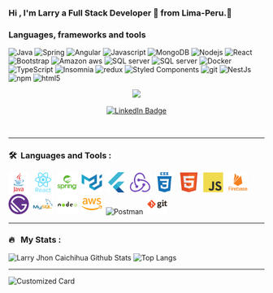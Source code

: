 
### Hi , I'm Larry a Full Stack Developer 🚀 from Lima-Peru.👋
<h3>Languages, frameworks and tools</h3>
<p>
  <img alt="Java" src="https://img.shields.io/badge/Java-ED8B00?style=flat-square&logo=openjdk&logoColor=white)" />
  <img alt="Spring" src="https://img.shields.io/badge/Spring-6DB33F?style=flat-square&logo=spring&logoColor=white" />
  <img alt="Angular" src="https://img.shields.io/badge/Angular-DD0031?style=flat-square&logo=angular&logoColor=white" />
  <img alt="Javascript" src="https://img.shields.io/badge/-Javascript-ffb833?style=flat-square&logo=javascript&logoColor=white" />
  <img alt="MongoDB" src="https://img.shields.io/badge/-MongoDB-13aa52?style=flat-square&logo=mongodb&logoColor=white" />
  <img alt="Nodejs" src="https://img.shields.io/badge/-Nodejs-43853d?style=flat-square&logo=Node.js&logoColor=white" />
  <img alt="React" src="https://img.shields.io/badge/-React-45b8d8?style=flat-square&logo=react&logoColor=white" />
  <img alt="Bootstrap" src="https://img.shields.io/badge/Bootstrap-563D7C?style=lat-square&logo=bootstrap&logoColor=white" />
  <img alt="Amazon aws" src="https://img.shields.io/badge/Amazon_AWS-232F3E?style=lat-square&logo=amazon-aws&logoColor=white" />
  <img alt="SQL server" src="https://img.shields.io/badge/Microsoft_SQL_Server-CC2927?style=lat-square&logo=microsoft-sql-server&logoColor=white" />
  <img alt="SQL server" src="https://img.shields.io/badge/PostgreSQL-316192?style=lat-square&logo=postgresql&logoColor=white" />
  <img alt="Docker" src="https://img.shields.io/badge/-Docker-46a2f1?style=flat-square&logo=docker&logoColor=white" />
  <img alt="TypeScript" src="https://img.shields.io/badge/-TypeScript-007ACC?style=flat-square&logo=typescript&logoColor=white" />
  <img alt="Insomnia" src="https://img.shields.io/badge/-Insomnia-5849BE?style=flat-square&logo=insomnia&logoColor=white" />
  <img alt="redux" src="https://img.shields.io/badge/-Redux-764ABC?style=flat-square&logo=redux&logoColor=white" />
  <img alt="Styled Components" src="https://img.shields.io/badge/-Styled_Components-db7092?style=flat-square&logo=styled-components&logoColor=white" />
  <img alt="git" src="https://img.shields.io/badge/-Git-F05032?style=flat-square&logo=git&logoColor=white" />
  <img alt="NestJs" src="https://img.shields.io/badge/-NestJs-ea2845?style=flat-square&logo=nestjs&logoColor=white" />
  <img alt="npm" src="https://img.shields.io/badge/-NPM-CB3837?style=flat-square&logo=npm&logoColor=white" />
  <img alt="html5" src="https://img.shields.io/badge/-HTML5-E34F26?style=flat-square&logo=html5&logoColor=white" />

</p>
 <p align="center"><img src="https://media.giphy.com/media/M9gbBd9nbDrOTu1Mqx/giphy.gif" width="100"/> </p>

<p align="center">
<a href="https://www.linkedin.com/in/larry-jhon-caichihua-vergara"><img src="https://img.shields.io/badge/LinkedIn-blue?style=for-the-badge&logo=linkedin&logoColor=white" alt="LinkedIn Badge"></a>
</p>


<p align="center"><img src="https://komarev.com/ghpvc/?username=Lcaichihua&style=flat-square&color=blue" alt=""></p>


---

### 🛠 &nbsp;Languages and Tools :

<p>
<img src="https://github.com/devicons/devicon/blob/master/icons/java/java-original-wordmark.svg" title="Java" alt="Java" width="40" height="40"/>&nbsp;
<img src="https://github.com/devicons/devicon/blob/master/icons/react/react-original-wordmark.svg" title="React" alt="React" width="40" height="40"/>&nbsp;
<img src="https://github.com/devicons/devicon/blob/master/icons/spring/spring-original-wordmark.svg" title="Spring" alt="Spring" width="40" height="40"/>&nbsp;
<img src="https://github.com/devicons/devicon/blob/master/icons/materialui/materialui-original.svg" title="Material UI" alt="Material UI" width="40" height="40"/>&nbsp;
<img src="https://github.com/devicons/devicon/blob/master/icons/flutter/flutter-original.svg" title="Flutter" alt="Flutter" width="40" height="40"/>&nbsp;
<img src="https://github.com/devicons/devicon/blob/master/icons/redux/redux-original.svg" title="Redux" alt="Redux " width="40" height="40"/>&nbsp;
<img src="https://github.com/devicons/devicon/blob/master/icons/css3/css3-plain-wordmark.svg"  title="CSS3" alt="CSS" width="40" height="40"/>&nbsp;
<img src="https://github.com/devicons/devicon/blob/master/icons/html5/html5-original.svg" title="HTML5" alt="HTML" width="40" height="40"/>&nbsp;
<img src="https://github.com/devicons/devicon/blob/master/icons/javascript/javascript-original.svg" title="JavaScript" alt="JavaScript" width="40" height="40"/>&nbsp;
<img src="https://github.com/devicons/devicon/blob/master/icons/firebase/firebase-plain-wordmark.svg" title="Firebase" alt="Firebase" width="40" height="40"/>&nbsp;
<img src="https://github.com/devicons/devicon/blob/master/icons/gatsby/gatsby-original.svg" title="Gatsby"  alt="Gatsby" width="40" height="40"/>&nbsp;
<img src="https://github.com/devicons/devicon/blob/master/icons/mysql/mysql-original-wordmark.svg" title="MySQL"  alt="MySQL" width="40" height="40"/>&nbsp;
<img src="https://github.com/devicons/devicon/blob/master/icons/nodejs/nodejs-original-wordmark.svg" title="NodeJS" alt="NodeJS" width="40" height="40"/>&nbsp;
<img src="https://github.com/devicons/devicon/blob/master/icons/amazonwebservices/amazonwebservices-plain-wordmark.svg" title="AWS" alt="AWS" width="40" height="40"/>&nbsp;
<img src="https://www.vectorlogo.zone/logos/getpostman/getpostman-icon.svg" title="Postman"  alt="Postman" width="40" height="40"/>&nbsp;
<img src="https://github.com/devicons/devicon/blob/master/icons/git/git-original-wordmark.svg" title="Git" **alt="Git" width="40" height="40"/>&nbsp;
</p>

---

### 🔥 &nbsp; My Stats :
![Larry Jhon Caichihua Github Stats](https://github-readme-stats.vercel.app/api?username=Lcaichihua&count_private=true&show_icons=true&include_all_commits=true&layout=compact&theme=vision-friendly-dark)
![Top Langs](https://github-readme-stats.vercel.app/api/top-langs/?username=Lcaichihua&layout=compact&theme=vision-friendly-dark)

---

![Customized Card](https://github-readme-stats.vercel.app/api/pin?username=Lcaichihua&repo=microservices-reactive-product&title_color=fff&icon_color=f9f9f9&text_color=9f9f9f&bg_color=151515&show_owner=true)
<!--

Here are some ideas to get you started:
- 🔭 I’m currently working on home office 😉
- 🌱 I’m currently learning Microservices,cloud
- 👯 I’m looking to collaborate on Proyects StartUp 
- 💬 Ask me about Java,Net ,Design patterns, infrastructure
- 😄 Pronouns: Seiya

-->
